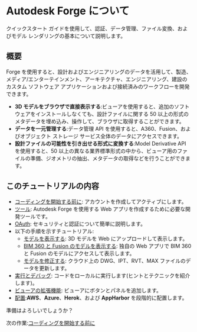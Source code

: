 # Autodesk Forge について 

クイックスタート ガイドを使用して、認証、データ管理、ファイル変換、およびモデル レンダリングの基本について説明します。

## 概要

Forge を使用すると、設計およびエンジニアリングのデータを活用して、製造、メディア/エンターテインメント、アーキテクチャ、エンジニアリング、建設のカスタム ソフトウェア アプリケーションおよび接続済みのワークフローを開発できます。

- **3D モデルをブラウザで直接表示する**:ビューアを使用すると、追加のソフトウェアをインストールしなくても、設計ファイルに関する 50 以上の形式のメタデータを埋め込み、操作して、ブラウザに取得することができます。
- **データを一元管理する**:データ管理 API を使用すると、A360、Fusion、およびオブジェクト ストレージ サービス全体のデータにアクセスできます。
- **設計ファイルの可能性を引き出せる形式に変換する**:Model Derivative API を使用すると、50 以上の異なる業界標準形式の中から、ビューア用のファイルの準備、ジオメトリの抽出、メタデータの取得などを行うことができます。

## このチュートリアルの内容

- [コーディングを開始する前に](/ja-JP/account/)\: アカウントを作成してアクティブにします。
- [ツール](/ja-JP/environment/tools/)\: Autodesk Forge を使用する Web アプリを作成するために必要な開発ツールです。
- [OAuth](/ja-JP/oauth/)\: セキュリティと認証について簡単に説明します。
- 以下の手順を示すチュートリアル: 
  - [モデルを表示する](/ja-JP/tutorials/viewmodels)\: 3D モデルを Web にアップロードして表示します。
  - [BIM 360 と Fusion のモデルを表示する](/ja-JP/tutorials/viewhubmodels)\: 独自の Web アプリで BIM 360 と Fusion のモデルにアクセスして表示します。
  - [モデルを修正する](/ja-JP/tutorials/modifymodels)\: クラウド上の DWG、IPT、RVT、MAX ファイルのデータを更新します。
- [実行とデバッグ](/ja-JP/environment/rundebug/readme.md)\: コードをローカルに実行します(ヒントとテクニックを紹介します)。
- [ビューアの拡張機能](/ja-JP/tutorials/extensions.md)\: ビューアにボタンとパネルを追加します。
- [配置](/ja-JP/deployment/):**AWS**、**Azure**、**Herok**、および **AppHarbor** を段階的に配置します。

準備はよろしいでしょうか？ 

次の作業:[コーディングを開始する前に](/ja-JP/account/)
